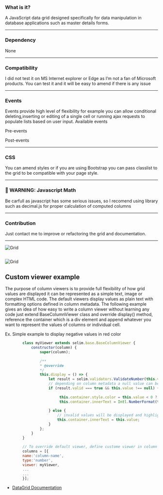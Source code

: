  ### What is it?
 
  A JavaScript data grid designed specifically for data manipulation in database applications such as master details forms.

----
### Dependency

None

----
### Compatibility
I did not test it on MS Internet explorer or Edge as I’m not a fan of Microsoft products. You can test it and it will be easy to amend if there is any issue

----

### Events
Events provide high level of flexibility for example you can allow conditional deleting,inserting or editing of a single cell or running ajax requests to populate lists based on user input. Available events
 
 Pre-events
 
 Post-events
 
----
### CSS
You can amend styles or if you are using Bootstrap you can pass classlist to the grid to be compatible with your page style.

----

### &#x1F534; WARNING: Javascript Math
Be carfull as javascript has some serious issues, so I recomend using library such as decimal.js for proper calculation of computed columns

------

### Contribution
Just contact me to improve or refactoring the grid and documentation.

----

![Grid](https://github.com/YaserFarghaly/Javascript-Data-Grid/wiki/other/demo-1.png "DataGrid attached to document body")


## 

![Grid](https://github.com/YaserFarghaly/Javascript-Data-Grid/wiki/other/design.png "DataGrid design")

## Custom viewer example
The purpose of column viewers is to provide full flexibility of how grid values are displayed it can be represented as a simple text, image or complex HTML code. The default viewers display values as plain text with formatting options defined in column metadata. The following example gives an idea of how easy to write a column viewer without learning any code just extend BaseColumnViewer class and override display() method, reference the container which is a div element and append whatever you want to represent the values of columns or individual cell.

Ex. Simple example to display negative values in red color

```javascript
        class myViewer extends selim.base.BaseColumnViewer {
            constructor(column) {
                super(column); 
                
                /** 
                * @override 
                */
                this.display = () => {
                    let result = selim.validators.ValidateNumber(this.value,column);
                    // depending on column metadata a null value can be valid value if the column is not required
                    if (result.valid === true && this.value !== null) {
                       
                         this.container.style.color = this.value < 0 ? 'red':'inherit';
                         this.container.innerText = Intl.NumberFormat(this.locale, this.options).format(this.value);
                        
                    } else {
                        // invalid values will be displayed and highlighted
                        this.container.innerText = this.value;
                    }
                };
            }
        }
        
        // To override default viewer, define custome viewer in column metadata
        columns = [{
        name:'column-name',
        type:'number',
        viewer: myViewer,
        ...
        ...
        }];
```


-  [DataGrid Documentation](https://github.com/YaserFarghaly/Javascript-Data-Grid/wiki "Documentation link")


